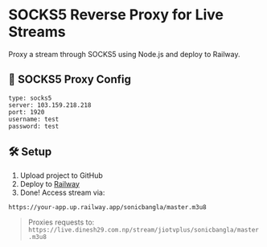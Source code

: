 # SOCKS5 Reverse Proxy for Live Streams

Proxy a stream through SOCKS5 using Node.js and deploy to Railway.

## 🧦 SOCKS5 Proxy Config
```
type: socks5
server: 103.159.218.218
port: 1920
username: test
password: test
```

## 🛠 Setup
1. Upload project to GitHub
2. Deploy to [Railway](https://railway.app)
3. Done! Access stream via:

```
https://your-app.up.railway.app/sonicbangla/master.m3u8
```

> Proxies requests to: `https://live.dinesh29.com.np/stream/jiotvplus/sonicbangla/master.m3u8`
